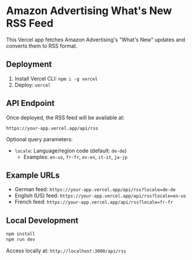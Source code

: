 # Amazon Advertising What's New RSS Feed

This Vercel app fetches Amazon Advertising's "What's New" updates and converts them to RSS format.

## Deployment

1. Install Vercel CLI: `npm i -g vercel`
2. Deploy: `vercel`

## API Endpoint

Once deployed, the RSS feed will be available at:
```
https://your-app.vercel.app/api/rss
```

Optional query parameters:
- `locale`: Language/region code (default: `de-de`)
  - Examples: `en-us`, `fr-fr`, `es-es`, `it-it`, `ja-jp`

## Example URLs

- German feed: `https://your-app.vercel.app/api/rss?locale=de-de`
- English (US) feed: `https://your-app.vercel.app/api/rss?locale=en-us`
- French feed: `https://your-app.vercel.app/api/rss?locale=fr-fr`

## Local Development

```bash
npm install
npm run dev
```

Access locally at: `http://localhost:3000/api/rss`